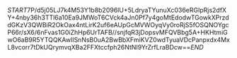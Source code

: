 $START$7P/d5j05LJ7k4M53Y1b8b2096lU+5LdryaTYunuXc036eRGIpRjs2dfXY+4nby36h3TTl6a10Ea9JMWoT6CVck4aJn0Pf7y4goMtEdodwTGowkXPrzddGKzV3QWBiR2OkOax4ntLirK2uf6eAUpGcMVWOyqVy0roRjS5fOSQNOYgcP66r/sX6/6nFvas1G0iZhHp6UrTAFB//snjfqR3jDopsvMFQVBbg5A+HKHtmiGwO6aB9R5YTQQKAwIlSnNsB0uA2BwBbXFmiKVZ0wdTyuaVDcPanpxdx4MxL8vcorr7tDkUQrymvqXBa2FFXtccfph26NtNI9YrZrfLraBDcw==$END$